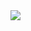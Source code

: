 <img align="center" src="https://github-readme-stats.vercel.app/api?username=haohaoqian&show_icons=true&icon_color=CE1D2D&text_color=718096&bg_color=ffffff&hide_title=true" />
